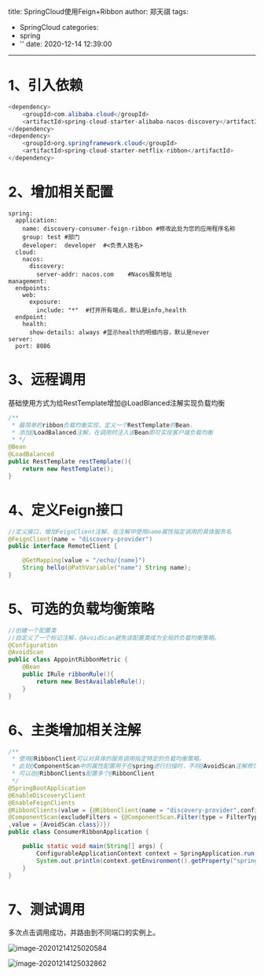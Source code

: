 title: SpringCloud使用Feign+Ribbon
author: 郑天祺
tags:
  - SpringCloud
categories:
  - spring
  - ''
date: 2020-12-14 12:39:00
---

# 1、引入依赖

```java
<dependency>
    <groupId>com.alibaba.cloud</groupId>
    <artifactId>spring-cloud-starter-alibaba-nacos-discovery</artifactId>
</dependency>
<dependency>
    <groupId>org.springframework.cloud</groupId>
    <artifactId>spring-cloud-starter-netflix-ribbon</artifactId>
</dependency>
```

# 2、增加相关配置

```
spring:
  application:
    name: discovery-consumer-feign-ribbon #修改此处为您的应用程序名称
    group: test #部门
    developer:  developer  #<负责人姓名>
  cloud:
    nacos:
      discovery:
        server-addr: nacos.com    #Nacos服务地址
management:
  endpoints:
    web:
      exposure:
        include: "*"  #打开所有端点，默认是info,health
  endpoint:
    health:
      show-details: always #显示health的明细内容，默认是never
server:
  port: 8086
```

# 3、远程调用

基础使用方式为给RestTemplate增加@LoadBlanced注解实现负载均衡

```java
/**
 * 最简单的ribbon负载均衡实现，定义一个RestTemplate的Bean，
 * 添加@LoadBalanced注解，在调用时注入该Bean即可实现客户端负载均衡
 * */
@Bean
@LoadBalanced
public RestTemplate restTemplate(){
    return new RestTemplate();
}
```

# 4、定义Feign接口

```java
//定义接口，增加FeignClient注解，在注解中使用name属性指定调用的具体服务名
@FeignClient(name = "discovery-provider")
public interface RemoteClient {

    @GetMapping(value = "/echo/{name}")
    String hello(@PathVariable("name") String name);
}
```

# 5、可选的负载均衡策略

```java
//创建一个配置类
//自定义了一个标记注解，@AvoidScan避免该配置类成为全局的负载均衡策略。
@Configuration
@AvoidScan
public class AppointRibbonMetric {
    @Bean
    public IRule ribbonRule(){
        return new BestAvailableRule();
    }
}
```

# 6、主类增加相关注解

```java
/**
 * 使用@RibbonClient可以对具体的服务调用指定特定的负载均衡策略。
 * 此处@ComponentScan中的属性配置用于在spring进行扫描时，不将@AvoidScan注解修饰的策略设为全局默认策略
 * 可以在@RibbonClients配置多个@RibbonClient
 */
@SpringBootApplication
@EnableDiscoveryClient
@EnableFeignClients
@RibbonClients(value = {@RibbonClient(name = "discovery-provider",configuration = AppointRibbonMetric.class)})
@ComponentScan(excludeFilters = {@ComponentScan.Filter(type = FilterType.ANNOTATION
,value = {AvoidScan.class})})
public class ConsumerRibbonApplication {

    public static void main(String[] args) {
        ConfigurableApplicationContext context = SpringApplication.run(ConsumerRibbonApplication.class, args);
        System.out.println(context.getEnvironment().getProperty("spring.application.name"));
    }
}
```

# 7、测试调用

多次点击调用成功，并路由到不同端口的实例上。

![image-20201214125020584](/img/image-20201214125020584.png)

![image-20201214125032862](/img/image-20201214125032862.png)